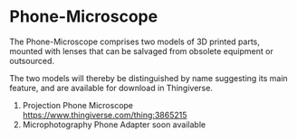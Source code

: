# Phone-Microscope

The Phone-Microscope comprises two models of 3D printed parts, mounted with lenses that can be salvaged from obsolete equipment or outsourced.

The two models will thereby be distinguished by name suggesting its main feature, and are available for download in Thingiverse.

1. Projection Phone Microscope
https://www.thingiverse.com/thing:3865215
2. Microphotography Phone Adapter
soon available
